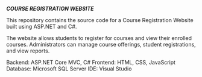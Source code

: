 ***COURSE REGISTRATION WEBSITE***

This repository contains the source code for a Course Registration Website built using ASP.NET and C#. 

The website allows students to register for courses and view their enrolled courses. Administrators can manage course offerings, student registrations, and view reports.

Backend: ASP.NET Core MVC, C#
Frontend: HTML, CSS, JavaScript
Database: Microsoft SQL Server
IDE: Visual Studio
